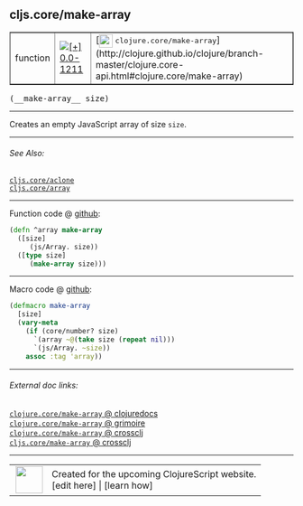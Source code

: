 ## cljs.core/make-array



 <table border="1">
<tr>
<td>function</td>
<td><a href="https://github.com/cljsinfo/cljs-api-docs/tree/0.0-1211"><img valign="middle" alt="[+] 0.0-1211" title="Added in 0.0-1211" src="https://img.shields.io/badge/+-0.0--1211-lightgrey.svg"></a> </td>
<td>
[<img height="24px" valign="middle" src="http://i.imgur.com/1GjPKvB.png"> <samp>clojure.core/make-array</samp>](http://clojure.github.io/clojure/branch-master/clojure.core-api.html#clojure.core/make-array)
</td>
</tr>
</table>


 <samp>
(__make-array__ size)<br>
</samp>

---

Creates an empty JavaScript array of size `size`.

---


###### See Also:

[`cljs.core/aclone`](cljs.core_aclone.md)<br>
[`cljs.core/array`](cljs.core_array.md)<br>

---




Function code @ [github](https://github.com/clojure/clojurescript/blob/r2740/src/cljs/cljs/core.cljs#L163-L167):

```clj
(defn ^array make-array
  ([size]
     (js/Array. size))
  ([type size]
     (make-array size)))
```

<!--
Repo - tag - source tree - lines:

 <pre>
clojurescript @ r2740
└── src
    └── cljs
        └── cljs
            └── <ins>[core.cljs:163-167](https://github.com/clojure/clojurescript/blob/r2740/src/cljs/cljs/core.cljs#L163-L167)</ins>
</pre>

-->

---

Macro code @ [github](https://github.com/clojure/clojurescript/blob/r2740/src/clj/cljs/core.clj#L1406-L1412):

```clj
(defmacro make-array
  [size]
  (vary-meta
    (if (core/number? size)
      `(array ~@(take size (repeat nil)))
      `(js/Array. ~size))
    assoc :tag 'array))
```

<!--
Repo - tag - source tree - lines:

 <pre>
clojurescript @ r2740
└── src
    └── clj
        └── cljs
            └── <ins>[core.clj:1406-1412](https://github.com/clojure/clojurescript/blob/r2740/src/clj/cljs/core.clj#L1406-L1412)</ins>
</pre>
-->

---


###### External doc links:

[`clojure.core/make-array` @ clojuredocs](http://clojuredocs.org/clojure.core/make-array)<br>
[`clojure.core/make-array` @ grimoire](http://conj.io/store/v1/org.clojure/clojure/1.7.0-beta3/clj/clojure.core/make-array/)<br>
[`clojure.core/make-array` @ crossclj](http://crossclj.info/fun/clojure.core/make-array.html)<br>
[`cljs.core/make-array` @ crossclj](http://crossclj.info/fun/cljs.core.cljs/make-array.html)<br>

---

 <table>
<tr><td>
<img valign="middle" align="right" width="48px" src="http://i.imgur.com/Hi20huC.png">
</td><td>
Created for the upcoming ClojureScript website.<br>
[edit here] | [learn how]
</td></tr></table>

[edit here]:https://github.com/cljsinfo/cljs-api-docs/blob/master/cljsdoc/cljs.core_make-array.cljsdoc
[learn how]:https://github.com/cljsinfo/cljs-api-docs/wiki/cljsdoc-files

<!--

This information was too distracting to show to readers, but I'll leave it
commented here since it is helpful to:

- pretty-print the data used to generate this document
- and show how to retrieve that data



The API data for this symbol:

```clj
{:description "Creates an empty JavaScript array of size `size`.",
 :return-type array,
 :ns "cljs.core",
 :name "make-array",
 :signature ["[size]"],
 :history [["+" "0.0-1211"]],
 :type "function",
 :related ["cljs.core/aclone" "cljs.core/array"],
 :full-name-encode "cljs.core_make-array",
 :source {:code "(defn ^array make-array\n  ([size]\n     (js/Array. size))\n  ([type size]\n     (make-array size)))",
          :title "Function code",
          :repo "clojurescript",
          :tag "r2740",
          :filename "src/cljs/cljs/core.cljs",
          :lines [163 167]},
 :extra-sources [{:code "(defmacro make-array\n  [size]\n  (vary-meta\n    (if (core/number? size)\n      `(array ~@(take size (repeat nil)))\n      `(js/Array. ~size))\n    assoc :tag 'array))",
                  :title "Macro code",
                  :repo "clojurescript",
                  :tag "r2740",
                  :filename "src/clj/cljs/core.clj",
                  :lines [1406 1412]}],
 :full-name "cljs.core/make-array",
 :clj-symbol "clojure.core/make-array"}

```

Retrieve the API data for this symbol:

```clj
;; from Clojure REPL
(require '[clojure.edn :as edn])
(-> (slurp "https://raw.githubusercontent.com/cljsinfo/cljs-api-docs/catalog/cljs-api.edn")
    (edn/read-string)
    (get-in [:symbols "cljs.core/make-array"]))
```

-->
